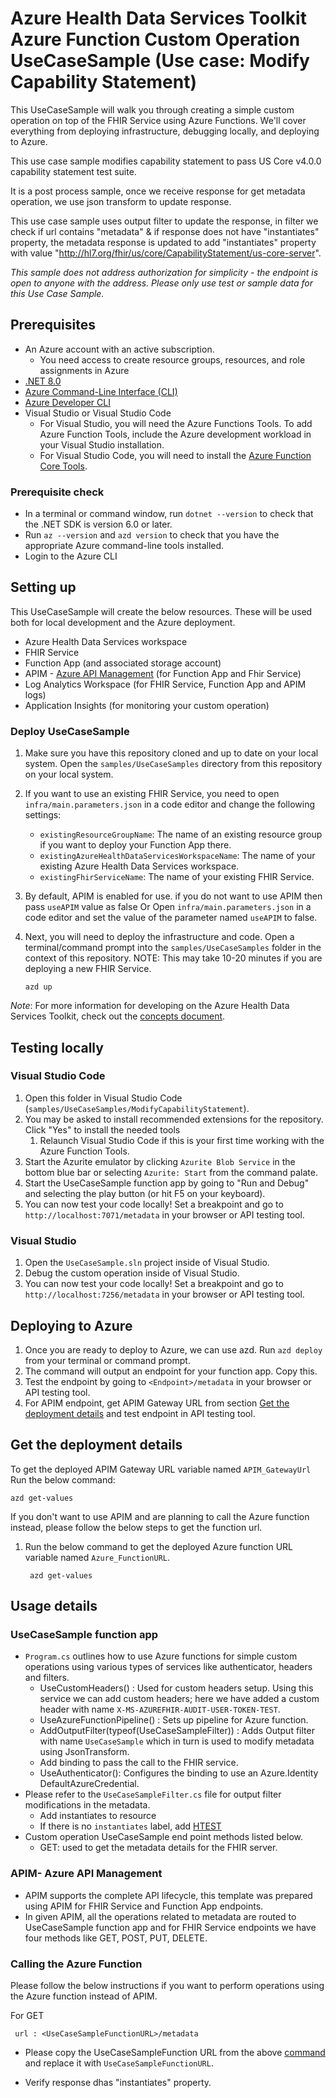 <!-----
page_type: sample
languages:
- csharp
products:
- azure
- azure-healthcare-apis
description: Get started quickly with the Azure Health Data Services Toolkit on Azure Functions
----->
# Azure Health Data Services Toolkit Azure Function Custom Operation UseCaseSample (Use case: Modify Capability Statement)

This UseCaseSample will walk you through creating a simple custom operation on top of the FHIR Service using Azure Functions. We'll cover everything from deploying infrastructure, debugging locally, and deploying to Azure.

This use case sample modifies capability statement to pass US Core v4.0.0 capability statement test suite.

It is a post process sample, once we receive response for get metadata operation, we use json transform to update response.

This use case sample uses output filter to update the response, in filter we check if url contains "metadata" & if response does not have "instantiates" property, the metadata response is updated to add "instantiates" property with value "http://hl7.org/fhir/us/core/CapabilityStatement/us-core-server".

*This sample does not address authorization for simplicity - the endpoint is open to anyone with the address. Please only use test or sample data for this Use Case Sample.*

## Prerequisites

- An Azure account with an active subscription.
  - You need access to create resource groups, resources, and role assignments in Azure
- [.NET 8.0](https://dotnet.microsoft.com/download)
- [Azure Command-Line Interface (CLI)](https://docs.microsoft.com/cli/azure/install-azure-cli)
- [Azure Developer CLI](https://docs.microsoft.com/azure/developer/azure-developer-cli/get-started?tabs=bare-metal%2Cwindows&pivots=programming-language-csharp#prerequisites)
- Visual Studio or Visual Studio Code
  - For Visual Studio, you will need the Azure Functions Tools. To add Azure Function Tools, include the Azure development workload in your Visual Studio installation.
  - For Visual Studio Code, you will need to install the [Azure Function Core Tools](https://docs.microsoft.com/azure/azure-functions/functions-run-local?tabs=v4%2Cwindows%2Ccsharp%2Cportal%2Cbash#install-the-azure-functions-core-tools).

### Prerequisite check

- In a terminal or command window, run `dotnet --version` to check that the .NET SDK is version 6.0 or later.
- Run `az --version` and `azd version` to check that you have the appropriate Azure command-line tools installed.
- Login to the Azure CLI

## Setting up

This UseCaseSample will create the below resources. These will be used both for local development and the Azure deployment.

- Azure Health Data Services workspace
- FHIR Service
- Function App (and associated storage account)
- APIM - [Azure API Management](https://learn.microsoft.com/azure/api-management/) (for Function App and Fhir Service)
- Log Analytics Workspace (for FHIR Service, Function App and APIM logs)
- Application Insights (for monitoring your custom operation)

### Deploy UseCaseSample

1. Make sure you have this repository cloned and up to date on your local system. Open the `samples/UseCaseSamples` directory from this repository on your local system.
2. If you want to use an existing FHIR Service, you need to open `infra/main.parameters.json` in a code editor and change the following settings:

    - `existingResourceGroupName`: The name of an existing resource group if you want to deploy your Function App there.
    - `existingAzureHealthDataServicesWorkspaceName`: The name of your existing Azure Health Data Services workspace.
    - `existingFhirServiceName`: The name of your existing FHIR Service.

3. By default, APIM is enabled for use. if you do not want to use APIM then pass `useAPIM` value as false Or  Open `infra/main.parameters.json` in a code editor and set the value of the parameter named `useAPIM` to false.
 

4. Next, you will need to deploy the infrastructure and code. Open a terminal/command prompt into the `samples/UseCaseSamples` folder in the context of this repository. NOTE: This may take 10-20 minutes if you are deploying a new FHIR Service.

    ```dotnetcli
    azd up
    ```

*Note*: For more information for developing on the Azure Health Data Services Toolkit, check out the [concepts document](https://github.com/microsoft/azure-health-data-services-toolkit/blob/main/docs/concepts.md).

## Testing locally

### Visual Studio Code

1. Open this folder in Visual Studio Code (`samples/UseCaseSamples/ModifyCapabilityStatement`).
2. You may be asked to install recommended extensions for the repository. Click "Yes" to install the needed tools
    1. Relaunch Visual Studio Code if this is your first time working with the Azure Function Tools.
3. Start the Azurite emulator by clicking `Azurite Blob Service` in the bottom blue bar or selecting `Azurite: Start` from the command palate.
4. Start the UseCaseSample function app by going to "Run and Debug" and selecting the play button (or hit F5 on your keyboard).
5. You can now test your code locally! Set a breakpoint and go to `http://localhost:7071/metadata` in your browser or API testing tool.

### Visual Studio

1. Open the `UseCaseSample.sln` project inside of Visual Studio.
2. Debug the custom operation inside of Visual Studio.
3. You can now test your code locally! Set a breakpoint and go to `http://localhost:7256/metadata` in your browser or API testing tool.

## Deploying to Azure

1. Once you are ready to deploy to Azure, we can use azd. Run `azd deploy` from your terminal or command prompt.
2. The command will output an endpoint for your function app. Copy this.
3. Test the endpoint by going to `<Endpoint>/metadata` in your browser or API testing tool.
4. For APIM endpoint, get APIM Gateway URL from section [Get the deployment details](##get-the-deployment-details) and test endpoint in API testing tool.

## Get the deployment details

To get the deployed APIM Gateway URL variable named `APIM_GatewayUrl` Run the below command: 
```
azd get-values
```
If you don't want to use APIM and are planning to call the Azure function instead, please follow the below steps to get the function url.

 1. Run the below command to get the deployed Azure function URL variable named `Azure_FunctionURL`.
    ```
     azd get-values
    ```

## Usage details
### UseCaseSample function app

- `Program.cs` outlines how to use Azure functions for simple custom operations using various types of services like authenticator, headers and filters.
  - UseCustomHeaders() :  Used  for custom headers setup. Using this service we can add custom headers; here we have added a custom header with name `X-MS-AZUREFHIR-AUDIT-USER-TOKEN-TEST`.
  - UseAzureFunctionPipeline() : Sets up pipeline for Azure function.
  - AddOutputFilter(typeof(UseCaseSampleFilter)) : Adds Output filter with name `UseCaseSample` which in turn is used to modify metadata using JsonTransform.
  - Add binding to pass the call to the FHIR service.
  - UseAuthenticator(): Configures the binding to use an Azure.Identity DefaultAzureCredential.
- Please refer to the `UseCaseSampleFilter.cs` file for output filter modifications in the metadata.
  - Add instantiates to resource
  - If there is no `instantiates` label, add [HTEST](http://hl7.org/fhir/us/core/CapabilityStatement/us-core-server)
- Custom operation UseCaseSample end point methods listed below.
  - GET: used to get the metadata details for the FHIR server.
 


### APIM- Azure API Management

- APIM supports the complete API lifecycle, this template was prepared using APIM for FHIR Service and Function App endpoints.
- In given APIM, all the operations related to metadata are routed to UseCaseSample function app and for FHIR Service endpoints we have four methods like GET, POST, PUT, DELETE.

### Calling the Azure Function 

Please follow the below instructions if you want to perform operations using the Azure function instead of APIM.

  
  For GET
  
     url : <UseCaseSampleFunctionURL>/metadata
     

  -  Please copy the UseCaseSampleFunction URL from the above [command](##get-the-deployment-details) and replace it with `UseCaseSampleFunctionURL`.

  - Verify response dhas "instantiates" property.



